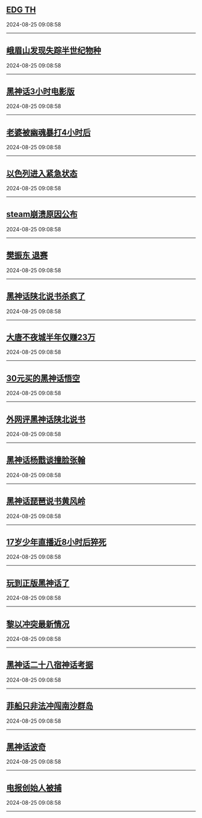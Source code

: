 ## [EDG TH](https://search.bilibili.com/all?vt=36849326&keyword=EDG+TH&order=click)

2024-08-25 09:08:58

---
## [峨眉山发现失踪半世纪物种](https://search.bilibili.com/all?vt=36849326&keyword=%E5%B3%A8%E7%9C%89%E5%B1%B1%E5%8F%91%E7%8E%B0%E5%A4%B1%E8%B8%AA%E5%8D%8A%E4%B8%96%E7%BA%AA%E7%89%A9%E7%A7%8D&order=click)

2024-08-25 09:08:58

---
## [黑神话3小时电影版](https://search.bilibili.com/all?vt=36849326&keyword=%E9%BB%91%E7%A5%9E%E8%AF%9D3%E5%B0%8F%E6%97%B6%E7%94%B5%E5%BD%B1%E7%89%88&order=click)

2024-08-25 09:08:58

---
## [老婆被幽魂暴打4小时后](https://search.bilibili.com/all?vt=36849326&keyword=%E8%80%81%E5%A9%86%E8%A2%AB%E5%B9%BD%E9%AD%82%E6%9A%B4%E6%89%934%E5%B0%8F%E6%97%B6%E5%90%8E&order=click)

2024-08-25 09:08:58

---
## [以色列进入紧急状态](https://search.bilibili.com/all?vt=36849326&keyword=%E4%BB%A5%E8%89%B2%E5%88%97%E8%BF%9B%E5%85%A5%E7%B4%A7%E6%80%A5%E7%8A%B6%E6%80%81&order=click)

2024-08-25 09:08:58

---
## [steam崩溃原因公布](https://search.bilibili.com/all?vt=36849326&keyword=steam%E5%B4%A9%E6%BA%83%E5%8E%9F%E5%9B%A0%E5%85%AC%E5%B8%83&order=click)

2024-08-25 09:08:58

---
## [樊振东 退赛](https://search.bilibili.com/all?vt=36849326&keyword=%E6%A8%8A%E6%8C%AF%E4%B8%9C+%E9%80%80%E8%B5%9B&order=click)

2024-08-25 09:08:58

---
## [黑神话陕北说书杀疯了](https://search.bilibili.com/all?vt=36849326&keyword=%E9%BB%91%E7%A5%9E%E8%AF%9D%E9%99%95%E5%8C%97%E8%AF%B4%E4%B9%A6%E6%9D%80%E7%96%AF%E4%BA%86&order=click)

2024-08-25 09:08:58

---
## [大唐不夜城半年仅赚23万](https://search.bilibili.com/all?vt=36849326&keyword=%E5%A4%A7%E5%94%90%E4%B8%8D%E5%A4%9C%E5%9F%8E%E5%8D%8A%E5%B9%B4%E4%BB%85%E8%B5%9A23%E4%B8%87&order=click)

2024-08-25 09:08:58

---
## [30元买的黑神话悟空](https://search.bilibili.com/all?vt=36849326&keyword=30%E5%85%83%E4%B9%B0%E7%9A%84%E9%BB%91%E7%A5%9E%E8%AF%9D%E6%82%9F%E7%A9%BA&order=click)

2024-08-25 09:08:58

---
## [外网评黑神话陕北说书](https://search.bilibili.com/all?vt=36849326&keyword=%E5%A4%96%E7%BD%91%E8%AF%84%E9%BB%91%E7%A5%9E%E8%AF%9D%E9%99%95%E5%8C%97%E8%AF%B4%E4%B9%A6&order=click)

2024-08-25 09:08:58

---
## [黑神话杨戬谈撞脸张翰](https://search.bilibili.com/all?vt=36849326&keyword=%E9%BB%91%E7%A5%9E%E8%AF%9D%E6%9D%A8%E6%88%AC%E8%B0%88%E6%92%9E%E8%84%B8%E5%BC%A0%E7%BF%B0&order=click)

2024-08-25 09:08:58

---
## [黑神话琵琶说书黄风岭](https://search.bilibili.com/all?vt=36849326&keyword=%E9%BB%91%E7%A5%9E%E8%AF%9D%E7%90%B5%E7%90%B6%E8%AF%B4%E4%B9%A6%E9%BB%84%E9%A3%8E%E5%B2%AD&order=click)

2024-08-25 09:08:58

---
## [17岁少年直播近8小时后猝死](https://search.bilibili.com/all?vt=36849326&keyword=17%E5%B2%81%E5%B0%91%E5%B9%B4%E7%9B%B4%E6%92%AD%E8%BF%918%E5%B0%8F%E6%97%B6%E5%90%8E%E7%8C%9D%E6%AD%BB&order=click)

2024-08-25 09:08:58

---
## [玩到正版黑神话了](https://search.bilibili.com/all?vt=36849326&keyword=%E7%8E%A9%E5%88%B0%E6%AD%A3%E7%89%88%E9%BB%91%E7%A5%9E%E8%AF%9D%E4%BA%86&order=click)

2024-08-25 09:08:58

---
## [黎以冲突最新情况](https://search.bilibili.com/all?vt=36849326&keyword=%E9%BB%8E%E4%BB%A5%E5%86%B2%E7%AA%81%E6%9C%80%E6%96%B0%E6%83%85%E5%86%B5&order=click)

2024-08-25 09:08:58

---
## [黑神话二十八宿神话考据](https://search.bilibili.com/all?vt=36849326&keyword=%E9%BB%91%E7%A5%9E%E8%AF%9D%E4%BA%8C%E5%8D%81%E5%85%AB%E5%AE%BF%E7%A5%9E%E8%AF%9D%E8%80%83%E6%8D%AE&order=click)

2024-08-25 09:08:58

---
## [菲船只非法冲闯南沙群岛](https://search.bilibili.com/all?vt=36849326&keyword=%E8%8F%B2%E8%88%B9%E5%8F%AA%E9%9D%9E%E6%B3%95%E5%86%B2%E9%97%AF%E5%8D%97%E6%B2%99%E7%BE%A4%E5%B2%9B&order=click)

2024-08-25 09:08:58

---
## [黑神话波奇](https://search.bilibili.com/all?vt=36849326&keyword=%E9%BB%91%E7%A5%9E%E8%AF%9D%E6%B3%A2%E5%A5%87&order=click)

2024-08-25 09:08:58

---
## [电报创始人被捕](https://search.bilibili.com/all?vt=36849326&keyword=%E7%94%B5%E6%8A%A5%E5%88%9B%E5%A7%8B%E4%BA%BA%E8%A2%AB%E6%8D%95&order=click)

2024-08-25 09:08:58

---
